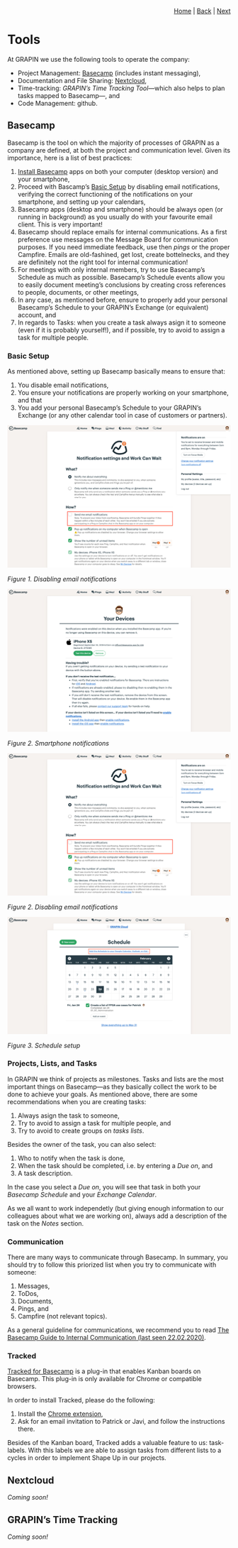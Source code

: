 <p align="right">
<a href="README.md">Home</a> | <a href="projects.md">Back</a> | <a href="what-we-stand-for.md">Next</a>
</p>

# Tools
At GRAPIN we use the following tools to operate the company:

* Project Management: [Basecamp](#basecamp) (includes instant messaging),
* Documentation and File Sharing: [Nextcloud](#nextcloud),
* Time-tracking: *GRAPIN’s Time Tracking Tool*—which also helps to plan tasks mapped to Basecamp—, and
* Code Management: github.

## Basecamp

Basecamp is the tool on which the majority of processes of GRAPIN as a company are defined, at both the project and communication level. Given its importance, here is a list of best practices:

1. [Install Basecamp](https://basecamp.com/via) apps on both your computer (desktop version) and your smartphone,
2. Proceed with Bascamp’s [Basic Setup](#basic-setup) by disabling email notifications, verifying the correct functioning of the notifications on your smartphone, and setting up your calendars,
3. Basecamp apps (desktop and smartphone) should be always open (or running in background) as you usually do with your favourite email client. This is very important!
4. Basecamp should replace emails for internal communications. As a first preference use messages on the Message Board for communication purposes. If you need immediate feedback, use then _pings_ or the proper Campfire. Emails are old-fashined, get lost, create bottelnecks, and they are definitely not the right tool for internal communication!
5. For meetings with only internal members, try to use Basecamp’s Schedule as much as possible. Basecamp’s Schedule events allow you to easily document meeting’s conclusions by creating cross references to people, documents, or other meetings,
6. In any case, as mentioned before, ensure to properly add your personal Basecamp’s Schedule to your GRAPIN’s Exchange (or equivalent) account, and
7. In regards to Tasks: when you create a task always asign it to someone (even if it is probably yourself!), and if possible, try to avoid to assign a task for multiple people.

### Basic Setup
As mentioned above, setting up Basecamp basically means to ensure that:

1. You disable email notifications,
2. You ensure your notifications are properly working on your smartphone, and that
3. You add your personal Basecamp’s Schedule to your GRAPIN’s Exchange (or any other calendar tool in case of customers or partners).

![Figure 1. Disabling email notifications](png/disabling-email-notifications.png)

*Figure 1. Disabling email notifications*

![Figure 2. Smartphone notifications](png/smartphone-notifications.png)

*Figure 2. Smartphone notifications*

![Figure 2. Disabling email notifications](png/disabling-email-notifications.png)

*Figure 2. Disabling email notifications*

![Figure 3. Schedule setup](png/schedule-setup.png)

*Figure 3. Schedule setup*

### Projects, Lists, and Tasks
In GRAPIN we think of projects as milestones. Tasks and lists are the most important things on Basecamp—as they basically collect the work to be done to achieve your goals. As mentioned above, there are some recommendations when you are creating tasks:

1. Always asign the task to someone,
2. Try to avoid to assign a task for multiple people, and
3. Try to avoid to create groups on _tasks lists_.

Besides the owner of the task, you can also select:

1. Who to notify when the task is done,
2. When the task should be completed, i.e. by entering a _Due on_, and
3. A task description.

In the case you select a _Due on_, you will see that task in both your _Basecamp Schedule_ and your _Exchange Calendar_.

As we all want to work independetly (but giving enough information to our colleagues about what we are working on), always add a description of the task on the _Notes_ section.

### Communication

There are many ways to communicate through Basecamp. In summary, you should try to follow this priorized list when you try to communicate with someone:

1. Messages,
2. ToDos,
3. Documents,
4. Pings, and
5. Campfire (not relevant topics).

As a general guideline for communications, we recommend you to read [The Basecamp Guide to Internal Communication (last seen 22.02.2020)](https://basecamp.com/guides/how-we-communicate).

### Tracked
[Tracked for Basecamp](https://www.trackedhq.com) is a plug-in that enables Kanban boards on Basecamp. This plug-in is only available for Chrome or compatible browsers.

In order to install Tracked, please do the following:

1. Install the [Chrome extension](https://chrome.google.com/webstore/detail/tracked-for-basecamp/chmeecgnmbnijigjhhgedjljgkgblmpo),
2. Ask for an email invitation to Patrick or Javi, and follow the instructions there.

Besides of the Kanban board, Tracked adds a valuable feature to us: task-labels. With this labels we are able to assign tasks from different lists to a cycles in order to implement Shape Up in our projects.

## Nextcloud

*Coming soon!*

## GRAPIN’s Time Tracking

*Coming soon!*